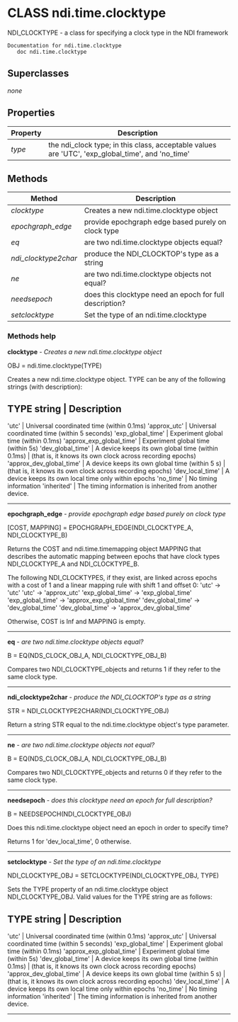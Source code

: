 # CLASS ndi.time.clocktype

  NDI_CLOCKTYPE - a class for specifying a clock type in the NDI framework

    Documentation for ndi.time.clocktype
       doc ndi.time.clocktype

## Superclasses
*none*

## Properties

| Property | Description |
| --- | --- |
| *type* | the ndi_clock type; in this class, acceptable values are 'UTC', 'exp_global_time', and 'no_time' |


## Methods 

| Method | Description |
| --- | --- |
| *clocktype* | Creates a new ndi.time.clocktype object |
| *epochgraph_edge* | provide epochgraph edge based purely on clock type |
| *eq* | are two ndi.time.clocktype objects equal? |
| *ndi_clocktype2char* | produce the NDI_CLOCKTOP's type as a string |
| *ne* | are two ndi.time.clocktype objects not equal? |
| *needsepoch* | does this clocktype need an epoch for full description? |
| *setclocktype* | Set the type of an ndi.time.clocktype |


### Methods help 

**clocktype** - *Creates a new ndi.time.clocktype object*

OBJ = ndi.time.clocktype(TYPE)
 
  Creates a new ndi.time.clocktype object. TYPE can be
  any of the following strings (with description):
 
  TYPE string               | Description
  ------------------------------------------------------------------------------
  'utc'                     | Universal coordinated time (within 0.1ms)
  'approx_utc'              | Universal coordinated time (within 5 seconds)
  'exp_global_time'         | Experiment global time (within 0.1ms)
  'approx_exp_global_time'  | Experiment global time (within 5s)
  'dev_global_time'         | A device keeps its own global time (within 0.1ms) 
                            |   (that is, it knows its own clock across recording epochs)
  'approx_dev_global_time'  |  A device keeps its own global time (within 5 s) 
                            |   (that is, it knows its own clock across recording epochs)
  'dev_local_time'          | A device keeps its own local time only within epochs
  'no_time'                 | No timing information
  'inherited'               | The timing information is inherited from another device.


---

**epochgraph_edge** - *provide epochgraph edge based purely on clock type*

[COST, MAPPING] = EPOCHGRAPH_EDGE(NDI_CLOCKTYPE_A, NDI_CLOCKTYPE_B)
 
  Returns the COST and ndi.time.timemapping object MAPPING that describes the
  automatic mapping between epochs that have clock types NDI_CLOCKTYPE_A
  and NDI_CLOCKTYPE_B.
 
  The following NDI_CLOCKTYPES, if they exist, are linked across epochs with
  a cost of 1 and a linear mapping rule with shift 1 and offset 0:
    'utc' -> 'utc'
    'utc' -> 'approx_utc'
    'exp_global_time' -> 'exp_global_time'
    'exp_global_time' -> 'approx_exp_global_time'
    'dev_global_time' -> 'dev_global_time'
    'dev_global_time' -> 'approx_dev_global_time'
 
  Otherwise, COST is Inf and MAPPING is empty.


---

**eq** - *are two ndi.time.clocktype objects equal?*

B = EQ(NDS_CLOCK_OBJ_A, NDI_CLOCKTYPE_OBJ_B)
 
  Compares two NDI_CLOCKTYPE_objects and returns 1 if they refer to the 
  same clock type.


---

**ndi_clocktype2char** - *produce the NDI_CLOCKTOP's type as a string*

STR = NDI_CLOCKTYPE2CHAR(NDI_CLOCKTYPE_OBJ)
 
  Return a string STR equal to the ndi.time.clocktype object's type parameter.


---

**ne** - *are two ndi.time.clocktype objects not equal?*

B = EQ(NDS_CLOCK_OBJ_A, NDI_CLOCKTYPE_OBJ_B)
 
  Compares two NDI_CLOCKTYPE_objects and returns 0 if they refer to the 
  same clock type.


---

**needsepoch** - *does this clocktype need an epoch for full description?*

B = NEEDSEPOCH(NDI_CLOCKTYPE_OBJ)
 
  Does this ndi.time.clocktype object need an epoch in order to specify time?
 
  Returns 1 for 'dev_local_time', 0 otherwise.


---

**setclocktype** - *Set the type of an ndi.time.clocktype*

NDI_CLOCKTYPE_OBJ = SETCLOCKTYPE(NDI_CLOCKTYPE_OBJ, TYPE)
 
  Sets the TYPE property of an ndi.time.clocktype object NDI_CLOCKTYPE_OBJ.
  Valid values for the TYPE string are as follows:
 
  TYPE string               | Description
  ------------------------------------------------------------------------------
  'utc'                     | Universal coordinated time (within 0.1ms)
  'approx_utc'              | Universal coordinated time (within 5 seconds)
  'exp_global_time'         | Experiment global time (within 0.1ms)
  'approx_exp_global_time'  | Experiment global time (within 5s)
  'dev_global_time'         | A device keeps its own global time (within 0.1ms) 
                            |   (that is, it knows its own clock across recording epochs)
  'approx_dev_global_time'  |  A device keeps its own global time (within 5 s) 
                            |   (that is, it knows its own clock across recording epochs)
  'dev_local_time'          | A device keeps its own local time only within epochs
  'no_time'                 | No timing information
  'inherited'               | The timing information is inherited from another device.


---

